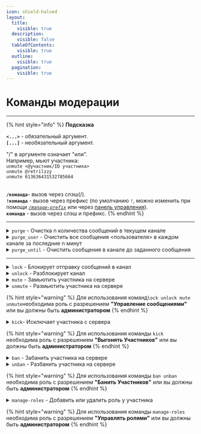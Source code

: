 ```yaml
---
icon: shield-halved
layout:
  title:
    visible: true
  description:
    visible: false
  tableOfContents:
    visible: true
  outline:
    visible: true
  pagination:
    visible: true
---
```


# Команды модерации

***

{% hint style="info" %}
**Подсказка**

**`<...>`** - обязательный аргумент.\
**`[...]`** - необязательный аргумент.

"/" в аргументе означает "или". \
Например, мьют участника: \
`unmute <@участник/ID участника>`\
`unmute @retrilzzy`\
`unmute 613636431532785664`

\
**`/команда`**- вызов через слэш(/).\
**`!команда`** - вызов через префикс (по умолчанию `!`, можно изменить при помощи [_`/manage-prefix`_](general.md#manage-prefix-ustanovite-svoi-prefiks-dlya-vashego-servera) или через [панель управления](https://dash.rzx-bot.top)).\
**`команда`** - вызов через слэш и префикс.
{% endhint %}

***

<details>

<summary><code>purge</code> - Очистка n количества сообщений в текущем канале</summary>

**Использование:**\
`purge <количество сообщений>`

**Пример:**\
**`!purge 5`**

</details>

<details>

<summary><code>purge_user</code> - Очистить все сообщения &#x3C;пользователя> в каждом канале за последние n минут</summary>

**Использование:** \
`purge_user <@участник/ID участника> [за последние сколько минут]`&#x20;

Пример:\
`!purge_user @retrilzzy 10`

</details>

<details>

<summary><code>purge_until</code> - Очистить сообщения в канале до заданного сообщения</summary>

**Использование:**\
`purge_until <ID сообщения>`

**Пример:**\
`!purge_until 1200619381080731648`

</details>

***

<details>

<summary><code>lock</code> - Блокирует отправку сообщений в канал</summary>

**Использование:**

`lock [#канал/ID канала]`

**Пример:**

`!lock #chat`

</details>

<details>

<summary><code>unlock</code> - Разблокирует канал</summary>

**Использование:**

`unlock [#канал/ID канала]`

**Примеры:**

`!unlock #чатик`

`!unlock 123456789`

</details>

<details>

<summary><code>mute</code> - Замьютить участника на сервере</summary>

**Использование:**

`mute <@участник/ID участника> <насколько минут> [причина]`

**Пример:**

`!mute @AKainly 10 проиграл все деньги в казике`

</details>

<details>

<summary><code>unmute</code> - Размьютить участника на сервере</summary>

**Использование:**

`unmute <@участник/ID участника>`

**Пример:**

`!unmute @Emika`

</details>

{% hint style="warning" %}
Для использования команд`lock unlock mute unmute`необходима роль с разрешением **"Управление сообщениями"** или вы должны быть **администратором**
{% endhint %}

<details>

<summary><code>kick</code>- Исключает участника с сервера</summary>

**Использование:**

`kick <@участник/ID участника> [причина]`

**Пример:**

`!kick @ds.mandar1n нубик`

</details>

{% hint style="warning" %}
Для использования команды `kick` необходима роль с разрешением **"Выгонять Участников"** или вы должны быть **администратором**
{% endhint %}

<details>

<summary><code>ban</code> - Забанить участника на сервере</summary>

**Использование:**

`ban <@участник/ID участника> [причина]`

**Пример:**

`!ban @ozai1155 24.3`

</details>

<details>

<summary><code>unban</code> - Разбанить участника на сервере</summary>

**Использование:**

`unban <ID пользователя>`

**Пример:**

`!unban 1089857134323306526`

</details>

{% hint style="warning" %}
Для использования команды `ban unban` необходима роль с разрешением **"Банить Участников"** или вы должны быть **администратором**
{% endhint %}

<details>

<summary><code>manage-roles</code> - Добавить или удалить роль у участника</summary>

**Использование:**

`manage-roles <добавить/убрать> <@участник/id> <@роль/id>`

**Пример:**

`!manage-roles добавить @ReZero2 Задрот`\
_Через слэш(/) удобнее_

</details>

{% hint style="warning" %}
Для использования команды `manage-roles` необходима роль с разрешением **"Управлять ролями"** или вы должны быть **администратором**
{% endhint %}
